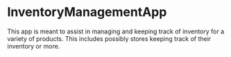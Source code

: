 # InventoryManagementApp
This app is meant to assist in managing and keeping track of inventory for a variety of products. This includes possibly stores keeping track of their inventory or more. 
